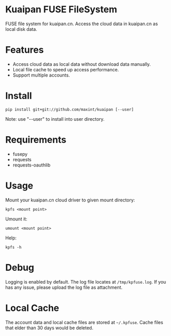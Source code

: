 # Kuaipan FUSE FileSystem

FUSE file system for kuaipan.cn. Access the cloud data in kuaipan.cn as local disk data.


# Features

- Access cloud data as local data without download data manually.
- Local file cache to speed up access performance.
- Support multiple accounts.


# Install

```
pip install git+git://github.com/maxint/kuaipan [--user]
```
Note: use "--user" to install into user directory.


# Requirements

- fusepy
- requests
- requests-oauthlib


# Usage

Mount your kuaipan.cn cloud driver to given mount directory:
```
kpfs <mount point>
```

Umount it:
```
umount <mount point>
```

Help:
```
kpfs -h
```


# Debug

Logging is enabled by default. The log file locates at `/tmp/kpfuse.log`.
If you has any issue, please upload the log file as attachment.


# Local Cache

The account data and local cache files are stored at `~/.kpfuse`. Cache files that elder than 30 days would be deleted.